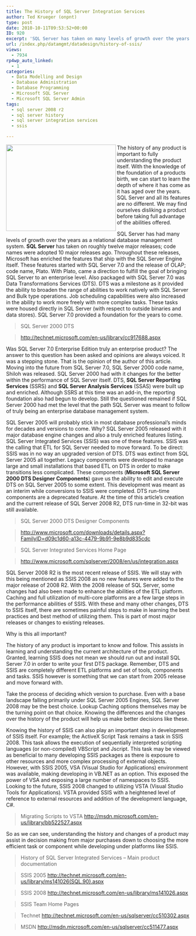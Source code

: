 ```yaml
---
title: The History of SQL Server Integration Services
author: Ted Krueger (onpnt)
type: post
date: 2010-10-11T09:53:52+00:00
ID: 920
excerpt: 'SQL Server has taken on many levels of growth over the years as a relational database management system.  SQL Server has taken on roughly twelve major releases; code names were adopted 10 major releases ago.    During the time of these releases, Microsoft has enriched the features that ship with the SQL Server Engine itself.  These features started with SQL Server 7.0 and the release of OLAP; code name, Plato.  With Plato, came a direction to fulfill the goal of bringing SQL Server to an enterprise level.  Also packaged with SQL Server 7.0 was Data Transformations Services (DTS).  DTS was a milestone as it provided the ability to broaden the range of abilities to work natively with SQL Server and Bulk type operations.  Job scheduling capabilities were also increased in the ability to work more freely with more complex tasks.  These tasks were housed directly in SQL Server (with respect to outside binaries and data stores).  SQL Server 7.0 made a foundation for the years to come.'
url: /index.php/datamgmt/datadesign/history-of-ssis/
views:
  - 7934
rp4wp_auto_linked:
  - 1
categories:
  - Data Modelling and Design
  - Database Administration
  - Database Programming
  - Microsoft SQL Server
  - Microsoft SQL Server Admin
tags:
  - sql server 2008 r2
  - sql server history
  - sql server integration services
  - ssis

---
```

<div class="image_block">
  <img src="/wp-content/uploads/blogs/DataMgmt/sql60_logo.gif" alt="" title="" width="300" height="236" align="left" />
</div>

The history of any product is important to fully understanding the product itself. With the knowledge of the foundation of a products birth, we can start to learn the depth of where it has come as it has aged over the years. SQL Server and all its features are no different. We may find ourselves disliking a product before taking full advantage of the abilities offered. 

SQL Server has had many levels of growth over the years as a relational database management system. **SQL Server** has taken on roughly twelve major releases; code names were adopted 10 major releases ago. Throughout these releases, Microsoft has enriched the features that ship with the SQL Server Engine itself. These features started with SQL Server 7.0 and the release of OLAP; code name, Plato. With Plato, came a direction to fulfill the goal of bringing SQL Server to an enterprise level. Also packaged with SQL Server 7.0 was Data Transformations Services (DTS). DTS was a milestone as it provided the ability to broaden the range of abilities to work natively with SQL Server and Bulk type operations. Job scheduling capabilities were also increased in the ability to work more freely with more complex tasks. These tasks were housed directly in SQL Server (with respect to outside binaries and data stores). SQL Server 7.0 provided a foundation for the years to come. 

> SQL Server 2000 DTS
  
> http://technet.microsoft.com/en-us/library/cc917688.aspx

Was SQL Server 7.0 Enterprise Edition truly an enterprise product? The answer to this question has been asked and opinions are always voiced. It was a stepping stone. That is the opinion of the author of this article. Moving into the future from SQL Server 7.0, SQL Server 2000 code name, Shiloh was released. SQL Server 2000 had with it changes for the better within the performance of SQL Server itself. DTS, **SQL Server Reporting Services** (SSRS) and **SQL Server Analysis Services** (SSAS) were built up and enriched. Although SSRS at this time was an add-in, the reporting foundation also had begun to develop. Still the questioned remained if SQL Server 2000 had met the level that the path SQL Server was meant to follow of truly being an enterprise database management system.

SQL Server 2005 will probably stick in most database professional’s minds for decades and versions to come. Why? SQL Server 2005 released with it major database engine changes and also a truly enriched features listing. SQL Server Integrated Services (SSIS) was one of these features. SSIS was the calling that ETL for SQL Server needed to move forward. To be direct: SSIS was in no way an upgraded version of DTS. DTS was extinct from SQL Server 2005 all together. Legacy components were developed to manage large and small installations that based ETL on DTS in order to make transitions less complicated. These components (**Microsoft SQL Server 2000 DTS Designer Components**) gave us the ability to edit and execute DTS on SQL Server 2005 to some extent. This development was meant as an interim while conversions to SSIS were completed. DTS run-time components are a deprecated feature. At the time of this article’s creation and the current release of SQL Server 2008 R2, DTS run-time in 32-bit was still available.

> SQL Server 2000 DTS Designer Components
  
> http://www.microsoft.com/downloads/details.aspx?FamilyID=d09c1d60-a13c-4479-9b91-9e8b9d835cdc
  
> SQL Server Integrated Services Home Page
  
> http://www.microsoft.com/sqlserver/2008/en/us/integration.aspx 

SQL Server 2008 R2 is the most recent release of SSIS. We will stay with this being mentioned as SSIS 2008 as no new features were added to the major release of 2008 R2. With the 2008 release of SQL Server, some changes had also been made to enhance the abilities of the ETL platform. Caching and full utilization of multi-core platforms are a few large steps in the performance abilities of SSIS. With these and many other changes, DTS to SSIS itself, there are sometimes painful steps to make in learning the best practices and best method of utilizing them. This is part of most major releases or changes to existing releases.

Why is this all important?
  
The history of any product is important to know and follow. This assists in learning and understanding the current architecture of the product. Granted, learning SSIS does not mean we should run out and install SQL Server 7.0 in order to write your first DTS package. Remember, DTS and SSIS are completely different ETL platforms and set of tools, components and tasks. SSIS however is something that we can start from 2005 release and move forward with.

Take the process of deciding which version to purchase. Even with a base landscape falling primarily under SQL Server 2005 Engines, SQL Server 2008 may be the best choice. Lookup Caching options themselves may be the turning point on that choice. Knowing the differences and the changes over the history of the product will help us make better decisions like these.

Knowing the history of SSIS can also play an important step in development of SSIS itself. For example; the ActiveX Script Task remains a task in SSIS 2008. This task allows the execution of sequentially interpreted scripting languages (or non-compiled) VBScript and Jscript. This task may be viewed as beneficial to many developing SSIS packages as there is exposure to other resources and more complex processing of external objects. However, with SSIS 2005, VSA (Visual Studio for Applications) environment was available, making developing in VB.NET as an option. This exposed the power of VSA and exposing a large number of namespaces to SSIS. Looking to the future, SSIS 2008 changed to utilizing VSTA (Visual Studio Tools for Applications). VSTA provided SSIS with a heightened level of reference to external resources and addition of the development language, C#.

> Migrating Scripts to VSTA http://msdn.microsoft.com/en-us/library/bb522527.aspx 

So as we can see, understanding the history and changes of a product may assist in decision making from major purchases down to choosing the more efficient task or component while developing under platforms like SSIS.

> History of SQL Server Integrated Services – Main product documentation
  
> SSIS 2005 http://technet.microsoft.com/en-us/library/ms141026(SQL.90).aspx
  
> SSIS 2008 http://technet.microsoft.com/en-us/library/ms141026.aspx
  
> SSIS Team Home Pages
  
> Technet http://technet.microsoft.com/en-us/sqlserver/cc510302.aspx
  
> MSDN http://msdn.microsoft.com/en-us/sqlserver/cc511477.aspx